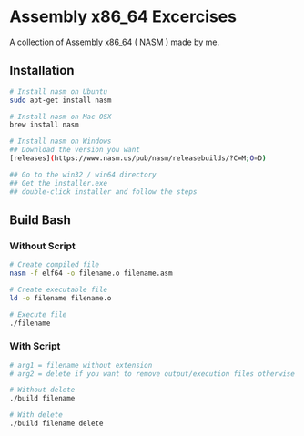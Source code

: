 # Assembly x86_64 Excercises
A collection of Assembly x86_64 ( NASM ) made by me.

## Installation

``` bash
# Install nasm on Ubuntu
sudo apt-get install nasm

# Install nasm on Mac OSX
brew install nasm

# Install nasm on Windows
## Download the version you want
[releases](https://www.nasm.us/pub/nasm/releasebuilds/?C=M;O=D)

## Go to the win32 / win64 directory
## Get the installer.exe
## double-click installer and follow the steps

```



## Build Bash

### Without Script

``` bash
# Create compiled file
nasm -f elf64 -o filename.o filename.asm

# Create executable file
ld -o filename filename.o

# Execute file
./filename
```



### With Script

```bash
# arg1 = filename without extension
# arg2 = delete if you want to remove output/execution files otherwise empty

# Without delete
./build filename

# With delete
./build filename delete


```